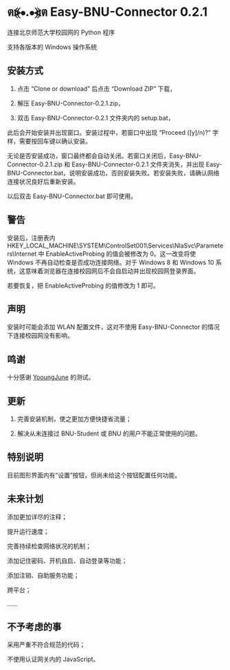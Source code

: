 # ต⦕⦁.⦁⦖ต Easy-BNU-Connector 0.2.1

连接北京师范大学校园网的 Python 程序

支持各版本的 Windows 操作系统

## 安装方式

1. 点击 “Clone or download” 后点击 “Download ZIP” 下载，

2. 解压 Easy-BNU-Connector-0.2.1.zip，

3. 双击 Easy-BNU-Connector-0.2.1 文件夹内的 setup.bat，

此后会开始安装并出现窗口。安装过程中，若窗口中出现 “Proceed (\[y]/n)?” 字样，需要按回车键以确认安装。

无论是否安装成功，窗口最终都会自动关闭。若窗口关闭后，Easy-BNU-Connector-0.2.1.zip 和 Easy-BNU-Connector-0.2.1 文件夹消失，并出现 Easy-BNU-Connector.bat，说明安装成功，否则安装失败。若安装失败，请确认网络连接状况良好后重新安装。

以后双击 Easy-BNU-Connector.bat 即可使用。

## 警告

安装后，注册表内 HKEY_LOCAL_MACHINE\SYSTEM\ControlSet001\Services\NlaSvc\Parameters\Internet 中 EnableActiveProbing 的值会被修改为 0。这一改变将使 Windows 不再自动检查是否成功连接网络。对于 Windows 8 和 Windows 10 系统，这意味着浏览器在连接校园网后不会自启动并出现校园网登录界面。

若要恢复，把 EnableActiveProbing 的值修改为 1 即可。

## 声明

安装时可能会添加 WLAN 配置文件，这对不使用 Easy-BNU-Connector 的情况下连接校园网没有影响。

## 鸣谢

十分感谢 [YooungJune](https://github.com/YooungJune) 的测试。

## 更新

1. 完善安装机制，使之更加方便快捷省流量；

2. 解决从未连接过 BNU-Student 或 BNU 的用户不能正常使用的问题。

## 特别说明

目前图形界面内有“设置”按钮，但尚未给这个按钮配置任何功能。

## 未来计划

添加更加详尽的注释；

提升运行速度；

完善持续检查网络状况的机制；

添加记住密码、开机自启、自动登录等功能；

添加注销、自助服务功能；

跨平台；

……

## 不予考虑的事

采用严重不符合规范的代码；

不使用认证网关内的 JavaScript。
